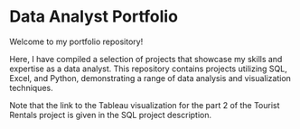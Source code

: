 # Data Analyst Portfolio

Welcome to my portfolio repository! 

Here, I have compiled a selection of projects that showcase my skills and expertise as a data analyst. This repository contains projects utilizing SQL, Excel, and Python, demonstrating a range of data analysis and visualization techniques.

Note that the link to the Tableau visualization for the part 2 of the Tourist Rentals project is given in the SQL project description.
